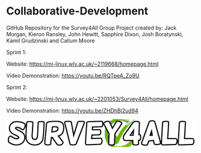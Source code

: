 # Collaborative-Development
GitHub Repository for the Survey4All Group Project created by: Jack Morgan, Kieron Ransley, John Hewitt, Sapphire Dixon, Josh Boratynski, Kamil Grudzinski and Callum Moore

Sprint 1: 

Website: https://mi-linux.wlv.ac.uk/~2119668/homepage.html

Video Demonstration: https://youtu.be/RQTpeA_Zo9U

Sprint 2: 

Website: https://mi-linux.wlv.ac.uk/~2201053/Survey4All/homepage.html

Video Demonstration: https://youtu.be/ZHDhBj2ud94

<img src= "https://github.com/Jack-Morgan22/Collaborative-Development/blob/main/Website%20Development/Image%20Creation/Logo/Version%204/Survey4All%20Logo.png">

